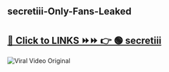 
 ## secretiii-Only-Fans-Leaked

# <h2><a href="https://clipsfans.com/secretiii&ref=git">🔗 Click to LINKS ⏩⏩ 👉 🟢 secretiii </a></h2>

<a href="https://clipsfans.com/secretiii&ref=git" rel="nofollow" data-target="animated-image.originalLink"><img src="https://i.ibb.co.com/xMMVF88/686577567.gif" alt="Viral Video Original" style="max-width: 100%; display: inline-block;" data-target="animated-image.originalImage"></a>
